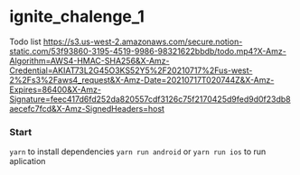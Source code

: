 # ignite_chalenge_1
Todo list
https://s3.us-west-2.amazonaws.com/secure.notion-static.com/53f93860-3195-4519-9986-98321622bbdb/todo.mp4?X-Amz-Algorithm=AWS4-HMAC-SHA256&X-Amz-Credential=AKIAT73L2G45O3KS52Y5%2F20210717%2Fus-west-2%2Fs3%2Faws4_request&X-Amz-Date=20210717T020744Z&X-Amz-Expires=86400&X-Amz-Signature=feec417d6fd252da820557cdf3126c75f2170425d9fed9d0f23db8aecefc7fcd&X-Amz-SignedHeaders=host

### Start

`yarn` to install dependencies 
`yarn run android` or `yarn run ios` to run aplication 
